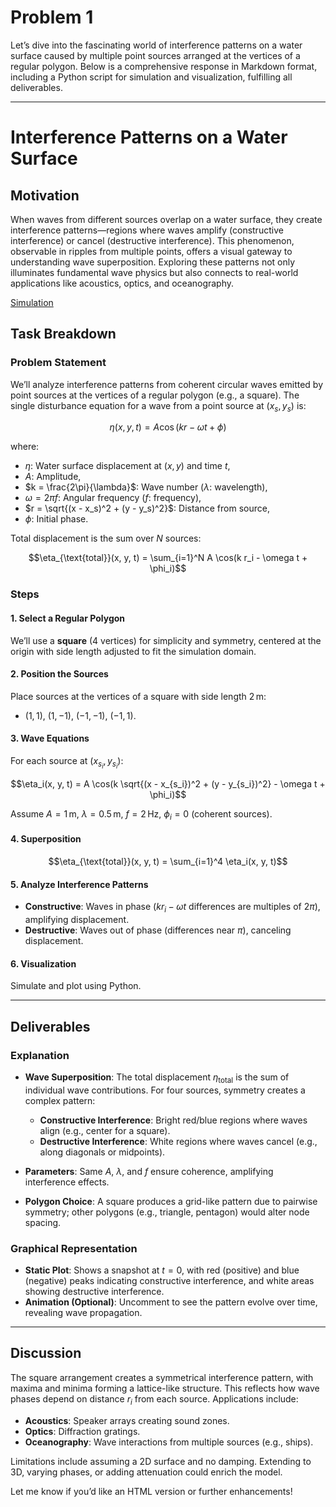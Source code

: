 # Problem 1
Let’s dive into the fascinating world of interference patterns on a water surface caused by multiple point sources arranged at the vertices of a regular polygon. Below is a comprehensive response in Markdown format, including a Python script for simulation and visualization, fulfilling all deliverables.

---

# Interference Patterns on a Water Surface

## Motivation
When waves from different sources overlap on a water surface, they create interference patterns—regions where waves amplify (constructive interference) or cancel (destructive interference). This phenomenon, observable in ripples from multiple points, offers a visual gateway to understanding wave superposition. Exploring these patterns not only illuminates fundamental wave physics but also connects to real-world applications like acoustics, optics, and oceanography.


[Simulation](Problem_1.html)

## Task Breakdown

### Problem Statement
We’ll analyze interference patterns from coherent circular waves emitted by point sources at the vertices of a regular polygon (e.g., a square). The single disturbance equation for a wave from a point source at $(x_s, y_s)$ is:

$$\eta(x, y, t) = A \cos(k r - \omega t + \phi)$$

where:
- $\eta$: Water surface displacement at $(x, y)$ and time $t$,
- $A$: Amplitude,
- $k = \frac{2\pi}{\lambda}$: Wave number ($\lambda$: wavelength),
- $\omega = 2\pi f$: Angular frequency ($f$: frequency),
- $r = \sqrt{(x - x_s)^2 + (y - y_s)^2}$: Distance from source,
- $\phi$: Initial phase.

Total displacement is the sum over $N$ sources:

$$\eta_{\text{total}}(x, y, t) = \sum_{i=1}^N A \cos(k r_i - \omega t + \phi_i)$$

### Steps

#### 1. Select a Regular Polygon
We’ll use a **square** (4 vertices) for simplicity and symmetry, centered at the origin with side length adjusted to fit the simulation domain.

#### 2. Position the Sources
Place sources at the vertices of a square with side length $2 \, \text{m}$:

- $(1, 1)$, $(1, -1)$, $(-1, -1)$, $(-1, 1)$.

#### 3. Wave Equations
For each source at $(x_{s_i}, y_{s_i})$:

$$\eta_i(x, y, t) = A \cos(k \sqrt{(x - x_{s_i})^2 + (y - y_{s_i})^2} - \omega t + \phi_i)$$

Assume $A = 1 \, \text{m}$, $\lambda = 0.5 \, \text{m}$, $f = 2 \, \text{Hz}$, $\phi_i = 0$ (coherent sources).

#### 4. Superposition

$$\eta_{\text{total}}(x, y, t) = \sum_{i=1}^4 \eta_i(x, y, t)$$

#### 5. Analyze Interference Patterns
- **Constructive**: Waves in phase ($k r_i - \omega t$ differences are multiples of $2\pi$), amplifying displacement.
- **Destructive**: Waves out of phase (differences near $\pi$), canceling displacement.

#### 6. Visualization
Simulate and plot using Python.

---


## Deliverables

### Explanation
- **Wave Superposition**: The total displacement $\eta_{\text{total}}$ is the sum of individual wave contributions. For four sources, symmetry creates a complex pattern:

  - **Constructive Interference**: Bright red/blue regions where waves align (e.g., center for a square).
  - **Destructive Interference**: White regions where waves cancel (e.g., along diagonals or midpoints).

- **Parameters**: Same $A$, $\lambda$, and $f$ ensure coherence, amplifying interference effects.
- **Polygon Choice**: A square produces a grid-like pattern due to pairwise symmetry; other polygons (e.g., triangle, pentagon) would alter node spacing.

### Graphical Representation
- **Static Plot**: Shows a snapshot at $t = 0$, with red (positive) and blue (negative) peaks indicating constructive interference, and white areas showing destructive interference.
- **Animation (Optional)**: Uncomment to see the pattern evolve over time, revealing wave propagation.

---

## Discussion
The square arrangement creates a symmetrical interference pattern, with maxima and minima forming a lattice-like structure. This reflects how wave phases depend on distance $r_i$ from each source. Applications include:
- **Acoustics**: Speaker arrays creating sound zones.
- **Optics**: Diffraction gratings.
- **Oceanography**: Wave interactions from multiple sources (e.g., ships).

Limitations include assuming a 2D surface and no damping. Extending to 3D, varying phases, or adding attenuation could enrich the model.

Let me know if you’d like an HTML version or further enhancements!